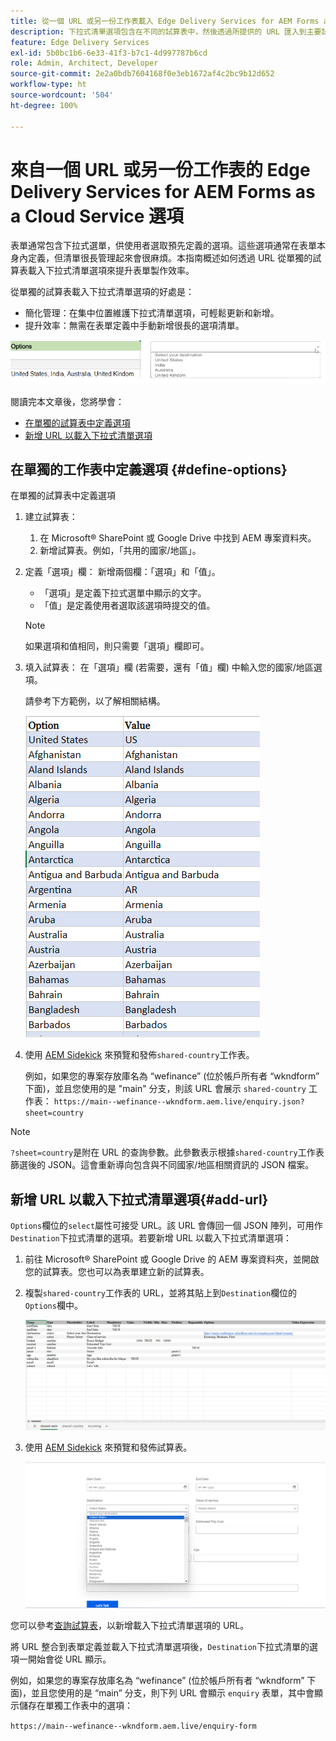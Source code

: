```yaml
---
title: 從一個 URL 或另一份工作表載入 Edge Delivery Services for AEM Forms as a Cloud Service 的下拉式清單選項
description: 下拉式清單選項包含在不同的試算表中，然後透過所提供的 URL 匯入到主要試算表。
feature: Edge Delivery Services
exl-id: 5b0bc1b6-6e33-41f3-b7c1-4d997787b6cd
role: Admin, Architect, Developer
source-git-commit: 2e2a0bdb7604168f0e3eb1672af4c2bc9b12d652
workflow-type: ht
source-wordcount: '504'
ht-degree: 100%

---
```



# 來自一個 URL 或另一份工作表的 Edge Delivery Services for AEM Forms as a Cloud Service 選項

表單通常包含下拉式選單，供使用者選取預先定義的選項。這些選項通常在表單本身內定義，但清單很長管理起來會很麻煩。本指南概述如何透過 URL 從單獨的試算表載入下拉式清單選項來提升表單製作效率。


從單獨的試算表載入下拉式清單選項的好處是：

- 簡化管理：在集中位置維護下拉式清單選項，可輕鬆更新和新增。
- 提升效率：無需在表單定義中手動新增很長的選項清單。

![下拉式清單選項](/help/forms/assets/drop-down-options.png)


閱讀完本文章後，您將學會：

- [在單獨的試算表中定義選項](#define-options)
- [新增 URL 以載入下拉式清單選項](#add-url)

## 在單獨的工作表中定義選項 {#define-options}

在單獨的試算表中定義選項

1. 建立試算表：
   1. 在 Microsoft® SharePoint 或 Google Drive 中找到 AEM 專案資料夾。
   1. 新增試算表。例如，「共用的國家/地區」。
1. 定義「選項」欄：
新增兩個欄：「選項」和「值」。
   - 「選項」是定義下拉式選單中顯示的文字。
   - 「值」是定義使用者選取該選項時提交的值。

   >[!NOTE]
   >
   >如果選項和值相同，則只需要「選項」欄即可。

1. 填入試算表：
在「選項」欄 (若需要，還有「值」欄) 中輸入您的國家/地區選項。

   請參考下方範例，以了解相關結構。

   ![國家/地區下拉式選單](/help/forms/assets/drop-down-country-options.png)

1. 使用 [AEM Sidekick](https://www.aem.live/developer/tutorial#preview-and-publish-your-content) 來預覽和發佈`shared-country`工作表。

   例如，如果您的專案存放庫名為 “wefinance” (位於帳戶所有者 “wkndform” 下面)，並且您使用的是 &quot;main&quot; 分支，則該 URL 會展示 `shared-country` 工作表：
   `https://main--wefinance--wkndform.aem.live/enquiry.json?sheet=country`
   <!--(https://main--wefinance--wkndform.aem.live/enquiry.json?sheet=country)  -->

>[!NOTE]
>
> `?sheet=country`是附在 URL 的查詢參數。此參數表示根據`shared-country`工作表篩選後的 JSON。這會重新導向包含與不同國家/地區相關資訊的 JSON 檔案。

## 新增 URL 以載入下拉式清單選項{#add-url}

`Options`欄位的`select`屬性可接受 URL。該 URL 會傳回一個 JSON 陣列，可用作`Destination`下拉式清單的選項。若要新增 URL 以載入下拉式清單選項：

1. 前往 Microsoft® SharePoint 或 Google Drive 的 AEM 專案資料夾，並開啟您的試算表。您也可以為表單建立新的試算表。
1. 複製`shared-country`工作表的 URL，並將其貼上到`Destination`欄位的`Options`欄中。

   ![查詢試算表](/help/forms/assets/drop-down-enquiry.png)

1. 使用 [AEM Sidekick](https://www.aem.live/developer/tutorial#preview-and-publish-your-content) 來預覽和發佈試算表。


   ![國家/地區下拉式選單](/help/forms/assets/load-dropdown-options-form.png)

您可以參考[查詢試算表](/help/edge/assets/enquiry.xlsx)，以新增載入下拉式清單選項的 URL。

將 URL 整合到表單定義並載入下拉式清單選項後，`Destination`下拉式清單的選項一開始會從 URL 顯示。

例如，如果您的專案存放庫名為 “wefinance” (位於帳戶所有者 “wkndform” 下面)，並且您使用的是 “main” 分支，則下列 URL 會顯示 `enquiry` 表單，其中會顯示儲存在單獨工作表中的選項：

`https://main--wefinance--wkndform.aem.live/enquiry-form`



